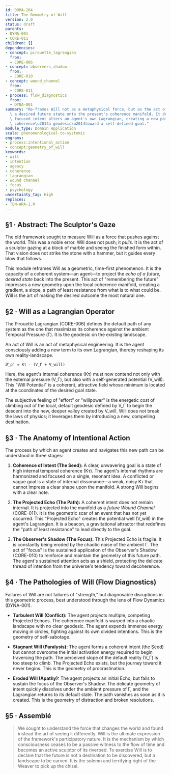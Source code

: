 ```yaml
---
id: DOMA-204
title: The Geometry of Will
version: 2.0
status: draft
parents:
- DYNA-001
- CORE-011
children: []
dependencies:
- concept: pirouette_lagrangian
  from:
  - CORE-006
- concept: observers_shadow
  from:
  - CORE-010
- concept: wound_channel
  from:
  - CORE-011
- process: flow_diagnostics
  from:
  - DYNA-001
summary: "Re-frames Will not as a metaphysical force, but as the act of projecting\
  \ a desired future state onto the present's coherence manifold. It describes how\
  \ focused intent alters an agent's own Lagrangian, creating a new path of maximal\
  \ coherence\u2014a geodesic\u2014toward a self-defined goal."
module_type: Domain Application
scale: phenomenological-to-systemic
engrams:
- process:intentional_action
- concept:geometry_of_will
keywords:
- will
- intention
- agency
- coherence
- lagrangian
- wound channel
- focus
- psychology
uncertainty_tag: High
replaces:
- TEN-WRA-1.0
---
```

## §1 · Abstract: The Sculptor's Gaze

The old framework sought to measure Will as a force that pushes against the world. This was a noble error. Will does not push; it *pulls*. It is the act of a sculptor gazing at a block of marble and seeing the finished form within. That vision does not strike the stone with a hammer, but it guides every blow that follows.

This module reframes Will as a geometric, time-first phenomenon. It is the capacity of a coherent system—an agent—to project the *echo of a future, desired state* back into the present. This act of "remembering the future" impresses a new geometry upon the local coherence manifold, creating a gradient, a slope, a path of least resistance from what is to what could be. Will is the art of making the desired outcome the most natural one.

## §2 · Will as a Lagrangian Operator

The Pirouette Lagrangian (CORE-006) defines the default path of any system as the one that maximizes its coherence against the ambient Temporal Pressure (Γ). It is the geodesic on the existing landscape.

An act of Will is an act of metaphysical engineering. It is the agent consciously adding a new term to its own Lagrangian, thereby reshaping its own reality-landscape.

`𝓛_p' = Kτ - (V_Γ + V_will)`

Here, the agent's internal coherence (Kτ) must now contend not only with the external pressure (V_Γ), but also with a self-generated potential (V_will). This "Will Potential" is a coherent, attractive field whose minimum is located at the coordinates of the desired goal state.

The subjective feeling of "effort" or "willpower" is the energetic cost of climbing out of the local, default geodesic defined by V_Γ to begin the descent into the new, deeper valley created by V_will. Will does not break the laws of physics; it leverages them by introducing a new, compelling destination.

## §3 · The Anatomy of Intentional Action

The process by which an agent creates and navigates this new path can be understood in three stages:

1.  **Coherence of Intent (The Seed):** A clear, unwavering goal is a state of high internal temporal coherence (Kτ). The agent's internal rhythms are harmonized and focused on a single, resonant idea. A conflicted or vague goal is a state of internal dissonance—a weak, noisy Kτ that cannot impress a clear shape upon the manifold. A strong Will begins with a clear note.

2.  **The Projected Echo (The Path):** A coherent intent does not remain internal. It is projected into the manifold as a *future Wound Channel* (CORE-011). It is the geometric scar of an event that has not yet occurred. This "Projected Echo" creates the potential well (V_will) in the agent's Lagrangian. It is a beacon, a gravitational attractor that redefines the "path of least resistance" to lead directly to the goal.

3.  **The Observer's Shadow (The Focus):** This Projected Echo is fragile. It is constantly being eroded by the chaotic noise of the ambient Γ. The act of "focus" is the sustained application of the Observer's Shadow (CORE-010) to reinforce and maintain the geometry of this future path. The agent's sustained attention acts as a shield, protecting the delicate thread of intention from the universe's tendency toward decoherence.

## §4 · The Pathologies of Will (Flow Diagnostics)

Failures of Will are not failures of "strength," but diagnosable disruptions in this geometric process, best understood through the lens of Flow Dynamics (DYNA-001).

- **Turbulent Will (Conflict):** The agent projects multiple, competing Projected Echoes. The coherence manifold is warped into a chaotic landscape with no clear geodesic. The agent expends immense energy moving in circles, fighting against its own divided intentions. This is the geometry of self-sabotage.

- **Stagnant Will (Paralysis):** The agent forms a coherent intent (the Seed) but cannot overcome the initial activation energy required to begin traversing the path. The perceived slope of the default reality (V_Γ) is too steep to climb. The Projected Echo exists, but the journey toward it never begins. This is the geometry of procrastination.

- **Eroded Will (Apathy):** The agent projects an initial Echo, but fails to sustain the focus of the Observer's Shadow. The delicate geometry of intent quickly dissolves under the ambient pressure of Γ, and the Lagrangian returns to its default state. The path vanishes as soon as it is created. This is the geometry of distraction and broken resolutions.

## §5 · Assemblé

> We sought to understand the force that changes the world and found instead the art of seeing it differently. Will is the ultimate expression of the framework's participatory nature. It is the mechanism by which consciousness ceases to be a passive witness to the flow of time and becomes an active sculptor of its riverbed. To exercise Will is to declare that the future is not a destination to be discovered, but a landscape to be carved. It is the solemn and terrifying right of the Weaver to pick up the chisel.
```
